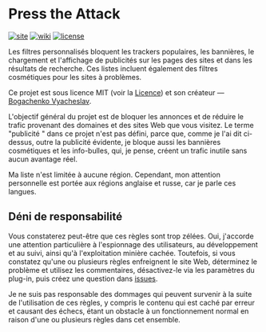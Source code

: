 <!--
This file is part of the Press the Attack project,
Copyright (c) 2018 Bogachenko Vyacheslav

Press the Attack is a free project: you can distribute it and/or modify
it in accordance with the MIT license published by the Massachusetts Institute of Technology.

The Press the Attack project is distributed in the hope that it will be useful,
and is provided "AS IS", WITHOUT ANY WARRANTY, EXPRESSLY EXPRESSED OR IMPLIED.
WE ARE NOT RESPONSIBLE FOR ANY DAMAGES DUE TO THE USE OF THIS PROJECT OR ITS PARTS.
For more information, see the MIT license.

Author: Bogachenko Vyacheslav <https://github.com/bogachenko>
Email: bogachenkove@gmail.com
Github: https://github.com/bogachenko/presstheattack/
Last modified: 25 November 2018
License: MIT <https://github.com/bogachenko/presstheattack/blob/master/LICENSE.md>
Problem reports: https://github.com/bogachenko/presstheattack/issues
Title: README.fr-FR.md
URL: https://raw.githubusercontent.com/bogachenko/presstheattack/master/README.fr-FR.md
Wiki: https://github.com/bogachenko/presstheattack/wiki

Download the entire Press the Attack project at https://github.com/bogachenko/presstheattack/archive/master.zip -->

# Press the Attack
[![site](https://img.shields.io/badge/site-up-%233fb912.svg)](https://bogachenko.github.io/presstheattack/)
[![wiki](https://img.shields.io/badge/wiki-up-%233fb912.svg)](https://github.com/bogachenko/presstheattack/wiki)
[![license](https://img.shields.io/badge/license-MIT-%233fb912.svg)](https://raw.githubusercontent.com/bogachenko/presstheattack/master/LICENSE.md)

Les filtres personnalisés bloquent les trackers populaires, les bannières, le chargement et l'affichage de publicités sur les pages des sites et dans les résultats de recherche. Ces listes incluent également des filtres cosmétiques pour les sites à problèmes.

Ce projet est sous licence MIT (voir la [Licence](https://raw.githubusercontent.com/bogachenko/presstheattack/master/LICENSE.md)) et son créateur — [Bogachenko Vyacheslav](https://github.com/bogachenko).

L'objectif général du projet est de bloquer les annonces et de réduire le trafic provenant des domaines et des sites Web que vous visitez.
Le terme  "publicité " dans ce projet n'est pas défini, parce que, comme je l'ai dit ci-dessus, outre la publicité évidente, je bloque aussi les bannières cosmétiques et les info-bulles, qui, je pense, créent un trafic inutile sans aucun avantage réel.

Ma liste n'est limitée à aucune région. Cependant, mon attention personnelle est portée aux régions anglaise et russe, car je parle ces langues.

## Déni de responsabilité

Vous constaterez peut-être que ces règles sont trop zélées. Oui, j'accorde une attention particulière à l'espionnage des utilisateurs, au développement et au suivi, ainsi qu'à l'exploitation minière cachée.
Toutefois, si vous constatez qu'une ou plusieurs règles enfreignent le site Web, déterminez le problème et utilisez les commentaires, désactivez-le via les paramètres du plug-in, puis créez une question dans [issues](https://github.com/bogachenko/presstheattack/issues).

Je ne suis pas responsable des dommages qui peuvent survenir à la suite de l'utilisation de ces règles, y compris le contenu qui est caché par erreur et causant des échecs, étant un obstacle à un fonctionnement normal en raison d'une ou plusieurs règles dans cet ensemble.
